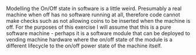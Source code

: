 
Modelling the On/Off state in software is a little weird. Presumably a real machine when off has no software running at all, therefore code cannot make checks such as not allowing coins to be inserted when the machine is off. For the purposes of this exercise I will assume that this is a pure software machine - perhaps it is a software module that can be deployed to vending machine hardware where the on/off state of the module is a different lifecycle to the on/off power state of the machine itself.


